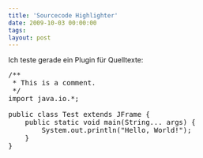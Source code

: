 ```yaml
---
title: 'Sourcecode Highlighter'
date: 2009-10-03 00:00:00 
tags: 
layout: post
---
```

Ich teste gerade ein Plugin f&uuml;r Quelltexte:

<pre class="brush: java">
/**
 * This is a comment.
 */
import java.io.*;

public class Test extends JFrame {
    public static void main(String... args) {
        System.out.println("Hello, World!");
    }
}
</pre>
